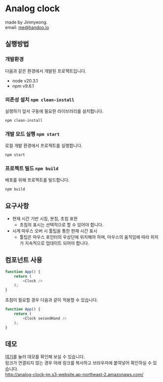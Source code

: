 # Analog clock

made by Jinmyeong.<br />
email: me@handoo.io

## 실행방법

### 개발환경

다음과 같은 환경에서 개발된 프로젝트입니다.<br />
- node v20.3.1<br />
- npm v9.6.1

### 의존성 설치 `npm clean-install`

실행하기 앞서 구동에 필요한 라이브러리를 설치합니다.

```bash
npm clean-install
```

### 개발 모드 실행 `npm start`

로컬 개발 환경에서 프로젝트를 실행합니다.

```bash
npm start
```

### 프로젝트 빌드 `npm build`

배포를 위해 프로젝트를 빌드합니다.

```bash
npm build
```

## 요구사항

- 현재 시간 기반 시침, 분침, 초침 표현
  - 초침의 표시는 선택적으로 할 수 있어야 합니다.
- 시계 마우스 오버 시 툴팁을 통한 현재 시간 표시
  - 툴팁은 마우스 포인터의 우상단에 위치해야 하며, 마우스의 움직임에 따라 위치가 지속적으로 업데이트 되어야 합니다.

## 컴포넌트 사용

```javascript
function App() {
    return (
        <Clock />
    );
}
```

초침이 필요할 경우 다음과 같이 적용할 수 있습니다.

```javascript
function App() {
    return (
        <Clock secondHand />
    );
}
```

## 데모
[여기](http://analog-clock-jm.s3-website.ap-northeast-2.amazonaws.com/)를 눌러 데모를 확인해 보실 수 있습니다.<br />
링크가 연결되지 않는 경우 아래 링크를 복사하고 브라우저에 붙여넣어 확인하실 수 있습니다.<br />
http://analog-clock-jm.s3-website.ap-northeast-2.amazonaws.com/